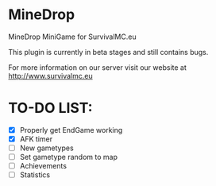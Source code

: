 # MineDrop
MineDrop MiniGame for SurvivalMC.eu

This plugin is currently in beta stages and still contains bugs.

For more information on our server visit our website at http://www.survivalmc.eu

TO-DO LIST:
===========
  - [X] Properly get EndGame working
  - [X] AFK timer
  - [ ] New gametypes
  - [ ] Set gametype random to map
  - [ ] Achievements
  - [ ] Statistics
